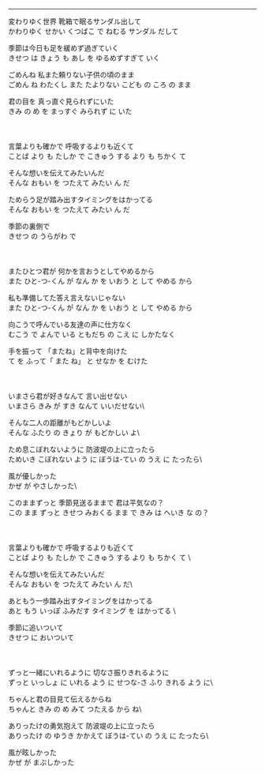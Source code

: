 
---

変わりゆく世界 靴箱で眠るサンダル出して\
かわりゆく せかい くつばこ で ねむる サンダル だして 

季節は今日も足を緩めず過ぎていく\
きせつ は きょう も あし を ゆるめずすぎて いく

ごめんね 私また頼りない子供の頃のまま\
ごめん ね わたくし また たよりない こども の ころ の まま 

君の目を 真っ直ぐ見られずにいた\
きみ の め を まっすぐ みられず に いた\
\
\
\
言葉よりも確かで 呼吸するよりも近くて\
ことば より も たしか で こきゅう する より も ちかく て

そんな想いを伝えてみたいんだ\
そんな おもい を つたえて みたい ん だ

ためらう足が踏み出すタイミングをはかってる\
そんな おもい を つたえて みたい ん だ

季節の裏側で\
きせつ の うらがわ で\
\
\
\
またひとつ君が 何かを言おうとしてやめるから\
また ひと-つ-くん が なん か を いおう と して やめる から

私も準備してた答え言えないじゃない\
また ひと-つ-くん が なん か を いおう と して やめる から

向こうで呼んでいる友達の声に仕方なく\
むこう で よんで いる ともだち の こえ に しかたなく

手を振って 「またね」と背中を向けた\
て を ふって「 また ね」 と せなか を むけた\
\
\
\
いまさら君が好きなんて 言い出せない\
いまさら きみ が すき なんて いいだせない\

そんな二人の距離がもどかしいよ\
そんな ふたり の きょり が もどかしい よ\

ため息こぼれないように 防波堤の上に立ったら\
ためいき こぼれない よう に ぼうは-てい の うえ に たったら\

風が優しかった\
かぜ が やさしかった\

このままずっと 季節見送るままで 君は平気なの？\
この まま ずっと きせつ みおくる まま で きみ は へいき な の？ \
\
\
\
言葉よりも確かで 呼吸するよりも近くて\
ことば より も たしか で こきゅう する より も ちかく て \ 

そんな想いを伝えてみたいんだ\
そんな おもい を つたえて みたい ん だ\

あともう一歩踏み出すタイミングをはかってる\
あと もう いっぽ ふみだす タイミング を はかってる  \

季節に追いついて\
きせつ に おいついて\
\
\
\
ずっと一緒にいれるように 切なさ振りきれるように\
ずっと いっしょ に いれる よう に せつな-さ ふり きれる よう に\

ちゃんと君の目見て伝えるからね\
ちゃんと きみ の め みて つたえる から ね\

ありったけの勇気抱えて 防波堤の上に立ったら\
ありったけ の ゆうき かかえて ぼうは-てい の うえ に たったら\

風が眩しかった\
かぜ が まぶしかった